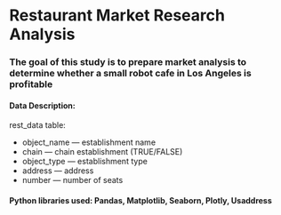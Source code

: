 # Restaurant Market Research Analysis

### The goal of this study is to  prepare market analysis to determine whether a small robot cafe in Los Angeles is profitable

#### Data Description:
rest_data table:
* object_name — establishment name
* chain — chain establishment (TRUE/FALSE)
* object_type — establishment type
* address — address
* number — number of seats

#### Python libraries used: Pandas, Matplotlib, Seaborn, Plotly, Usaddress
